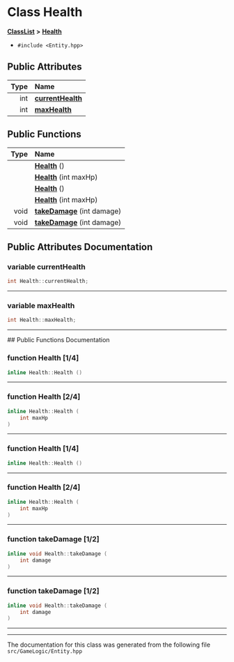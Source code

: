 

# Class Health



[**ClassList**](annotated.md) **>** [**Health**](classHealth.md)





* `#include <Entity.hpp>`





















## Public Attributes

| Type | Name |
| ---: | :--- |
|  int | [**currentHealth**](#variable-currenthealth)  <br> |
|  int | [**maxHealth**](#variable-maxhealth)  <br> |
















## Public Functions

| Type | Name |
| ---: | :--- |
|   | [**Health**](#function-health-14) () <br> |
|   | [**Health**](#function-health-24) (int maxHp) <br> |
|   | [**Health**](#function-health-14) () <br> |
|   | [**Health**](#function-health-24) (int maxHp) <br> |
|  void | [**takeDamage**](#function-takedamage-12) (int damage) <br> |
|  void | [**takeDamage**](#function-takedamage-12) (int damage) <br> |




























## Public Attributes Documentation




### variable currentHealth 

```C++
int Health::currentHealth;
```




<hr>



### variable maxHealth 

```C++
int Health::maxHealth;
```




<hr>
## Public Functions Documentation




### function Health [1/4]

```C++
inline Health::Health () 
```




<hr>



### function Health [2/4]

```C++
inline Health::Health (
    int maxHp
) 
```




<hr>



### function Health [1/4]

```C++
inline Health::Health () 
```




<hr>



### function Health [2/4]

```C++
inline Health::Health (
    int maxHp
) 
```




<hr>



### function takeDamage [1/2]

```C++
inline void Health::takeDamage (
    int damage
) 
```




<hr>



### function takeDamage [1/2]

```C++
inline void Health::takeDamage (
    int damage
) 
```




<hr>

------------------------------
The documentation for this class was generated from the following file `src/GameLogic/Entity.hpp`

